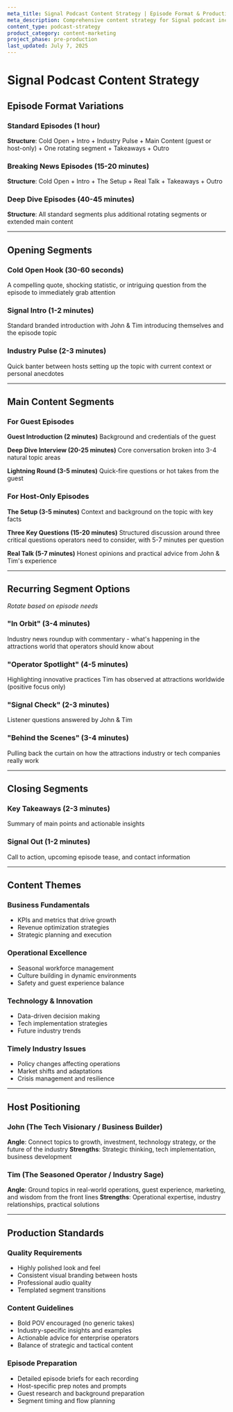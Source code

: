 ```yaml
---
meta_title: Signal Podcast Content Strategy | Episode Format & Production Guide
meta_description: Comprehensive content strategy for Signal podcast including episode formats, segment structures, and production guidelines for enterprise attractions industry content.
content_type: podcast-strategy
product_category: content-marketing
project_phase: pre-production
last_updated: July 7, 2025
---
```


# Signal Podcast Content Strategy

## Episode Format Variations

### Standard Episodes (1 hour)
**Structure**: Cold Open + Intro + Industry Pulse + Main Content (guest or host-only) + One rotating segment + Takeaways + Outro

### Breaking News Episodes (15-20 minutes)
**Structure**: Cold Open + Intro + The Setup + Real Talk + Takeaways + Outro

### Deep Dive Episodes (40-45 minutes)
**Structure**: All standard segments plus additional rotating segments or extended main content

---

## Opening Segments

### Cold Open Hook (30-60 seconds)
A compelling quote, shocking statistic, or intriguing question from the episode to immediately grab attention

### Signal Intro (1-2 minutes)
Standard branded introduction with John & Tim introducing themselves and the episode topic

### Industry Pulse (2-3 minutes)
Quick banter between hosts setting up the topic with current context or personal anecdotes

---

## Main Content Segments

### For Guest Episodes

**Guest Introduction (2 minutes)**
Background and credentials of the guest

**Deep Dive Interview (20-25 minutes)**
Core conversation broken into 3-4 natural topic areas

**Lightning Round (3-5 minutes)**
Quick-fire questions or hot takes from the guest

### For Host-Only Episodes

**The Setup (3-5 minutes)**
Context and background on the topic with key facts

**Three Key Questions (15-20 minutes)**
Structured discussion around three critical questions operators need to consider, with 5-7 minutes per question

**Real Talk (5-7 minutes)**
Honest opinions and practical advice from John & Tim's experience

---

## Recurring Segment Options
*Rotate based on episode needs*

### "In Orbit" (3-4 minutes)
Industry news roundup with commentary - what's happening in the attractions world that operators should know about

### "Operator Spotlight" (4-5 minutes)
Highlighting innovative practices Tim has observed at attractions worldwide (positive focus only)

### "Signal Check" (2-3 minutes)
Listener questions answered by John & Tim

### "Behind the Scenes" (3-4 minutes)
Pulling back the curtain on how the attractions industry or tech companies really work

---

## Closing Segments

### Key Takeaways (2-3 minutes)
Summary of main points and actionable insights

### Signal Out (1-2 minutes)
Call to action, upcoming episode tease, and contact information

---

## Content Themes

### Business Fundamentals
- KPIs and metrics that drive growth
- Revenue optimization strategies
- Strategic planning and execution

### Operational Excellence
- Seasonal workforce management
- Culture building in dynamic environments
- Safety and guest experience balance

### Technology & Innovation
- Data-driven decision making
- Tech implementation strategies
- Future industry trends

### Timely Industry Issues
- Policy changes affecting operations
- Market shifts and adaptations
- Crisis management and resilience

---

## Host Positioning

### John (The Tech Visionary / Business Builder)
**Angle**: Connect topics to growth, investment, technology strategy, or the future of the industry
**Strengths**: Strategic thinking, tech implementation, business development

### Tim (The Seasoned Operator / Industry Sage)
**Angle**: Ground topics in real-world operations, guest experience, marketing, and wisdom from the front lines
**Strengths**: Operational expertise, industry relationships, practical solutions

---

## Production Standards

### Quality Requirements
- Highly polished look and feel
- Consistent visual branding between hosts
- Professional audio quality
- Templated segment transitions

### Content Guidelines
- Bold POV encouraged (no generic takes)
- Industry-specific insights and examples
- Actionable advice for enterprise operators
- Balance of strategic and tactical content

### Episode Preparation
- Detailed episode briefs for each recording
- Host-specific prep notes and prompts
- Guest research and background preparation
- Segment timing and flow planning